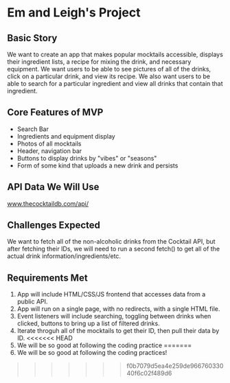 # Em and Leigh's Project

## Basic Story
We want to create an app that makes popular mocktails accessible, displays their ingredient lists, a recipe for mixing the drink, and necessary equipment. We want users to be able to see pictures of all of the drinks, click on a particular drink, and view its recipe. We also want users to be able to search for a particular ingredient and view all drinks that contain that ingredient.

## Core Features of MVP
 - Search Bar
 - Ingredients and equipment display
 - Photos of all mocktails
 - Header, navigation bar
 - Buttons to display drinks by "vibes" or "seasons"
 - Form of some kind that uploads a new drink and persists

## API Data We Will Use
www.thecocktaildb.com/api/

## Challenges Expected
We want to fetch all of the non-alcoholic drinks from the Cocktail API, but after fetching their IDs, we will need to run a second fetch() to get all of the actual drink information/ingredients/etc.

## Requirements Met
1. App will include HTML/CSS/JS frontend that accesses data from a public API.
2. App will run on a single page, with no redirects, with a single HTML file.
3. Event listeners will include searching, toggling between drinks when clicked, buttons to bring up a list of filtered drinks.
4. Iterate throguh all of the mocktails to get their ID, then pull their data by ID.
<<<<<<< HEAD
5. We will be so good at following the coding practice
=======
5. We will be so good at following the coding practices!
>>>>>>> f0b7079d5ea4e259de96676033040f6c02f489d6
